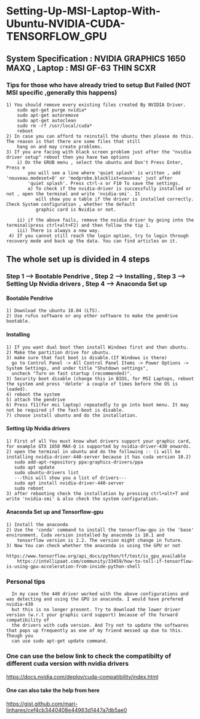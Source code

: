 # Setting-Up-MSI-Laptop-With-Ubuntu-NVIDIA-CUDA-TENSORFLOW_GPU

## System Specification : NVIDIA GRAPHICS 1650 MAXQ , Laptop : MSI GF-63 THIN SCXR

### Tips for those who have already tried to setup But Failed (NOT MSI specific ,generally this happens)
    1) You should remove every existing files created By NVIDIA Driver.
        sudo apt-get purge nvidia*
        sudo apt-get autoremove
        sudo apt-get autoclean
        sudo rm -rf /usr/local/cuda*
        reboot
    2) In case you can afford to reinstall the ubuntu then please do this. The reason is that there are some files that still
        hang on and may create problems.
    3) If you are facing with black screen problem just after the "nvidia driver setup" reboot then you have two options
        i) On the GRUB menu , select the ubuntu and Don't Press Enter, Press e
            you will see a line where 'quiet splash' is written , add 'nouveau.modeset=0' or 'modprobe.blacklist=nouveau' just after
            'quiet splash'. Press ctrl-x or F10 To save the settings.
            a) To check if the nvidia-driver is successfully installed or not , open the terminal and write 'nvidia-smi'. It
               will show you a table if the driver is installed correctly. Check System configuration , whether the default 
               graphic card is Nvidia or not.
            
        ii) if the above fails, remove the nvidia driver by going into the terminal(press ctrl+alt+F2) and then follow the tip 1.
        iii) There is always a new way.
     4) If you cannot still reach the login option, try to login through recovery mode and back up the data. You can find articles on it.
        

## The whole set up is divided in 4 steps
### Step 1 --> Bootable Pendrive , Step 2 --> Installing , Step 3 --> Setting Up Nvidia drivers , Step 4 --> Anaconda Set up
#### Bootable Pendrive
    1) Download the ubuntu 18.04 (LTS).
    2) Use rufus software or any other software to make the pendrive bootable.

#### Installing
    1) If you want dual boot then install Windows first and then ubuntu.
    2) Make the partition drive for ubuntu.
    3) make sure that fast boot is disable.(If Windows is there)
      go to Control Panel -> All Control Panel Items -> Power Options -> System Settings, and under title "Shutdown settings", 
      uncheck "Turn on fast startup (recommended)".
    3) Security boot disable (change this in BIOS, for MSI Laptops, reboot the system and press 'delete' a couple of times before the OS is loaded).
    4) reboot the system
    5) attach the pendrive
    6) Press f11(for msi laptop) repeatedly to go into boot menu. It may not be required if the fast-boot is disable.
    7) choose install ubuntu and do the installation.
    
#### Setting Up Nvidia drivers
    1) First of all You must know what drivers support your graphic card, for example GTX 1650 MAX-Q is supported by nvidia-driver-430 onwards.
    2) open the terminal in ubuntu and do the following :- (i will be installing nvidia-driver-440-server because it has cuda version 10.2)
       sudo add-apt-repository ppa:graphics-drivers/ppa
       sudo apt update
       sudo ubuntu-drivers list
       ---this will show you a list of drivers---
       sudo apt install nvidia-driver-440-server
       sudo reboot
    3) after rebooting check the installation by pressing ctrl+alt+T and write 'nvidia-smi' & also check the system configuration.
 
 #### Anaconda Set up and Tensorflow-gpu
    1) Install the anaconda
    2) Use the 'conda' command to install the tensorflow-gpu in the 'base' environment. Cuda version installed by anaconda is 10.1 and
        tensorflow version is 2.2. The version might change in future.
    3) Now You can check whether the anaconda is using the GPU or not
        https://www.tensorflow.org/api_docs/python/tf/test/is_gpu_available
        https://intellipaat.com/community/33459/how-to-tell-if-tensorflow-is-using-gpu-acceleration-from-inside-python-shell
        
  ### Personal tips
      In my case the 440 driver worked with the above configurations and was detecting and using the GPU in anaconda. I would have prefered nvidia-430 
      but this is no longer present. Try to download the lower driver version (w.r.t your graphic card support) because of the forward compatibility of
      the drivers with cuda version. And Try not to update the softwares that pops up frequently as one of my friend messed up due to this. Though you
      can use sudo apt-get update command.
        
 ### One can use the below link to check the compatibilty of different cuda version with nvidia drivers
  https://docs.nvidia.com/deploy/cuda-compatibility/index.html
  
 #### One can also take the help from here
 https://gist.github.com/mari-linhares/cef4cb3440408e44963d1447a7db5ae0
 
 
